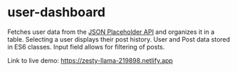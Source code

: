 # user-dashboard

Fetches user data from the [JSON Placeholder API](https://jsonplaceholder.typicode.com/) and organizes it in a table. Selecting a user displays their post history. User and Post data stored in ES6 classes. Input field allows for filtering of posts.

Link to live demo: https://zesty-llama-219898.netlify.app
